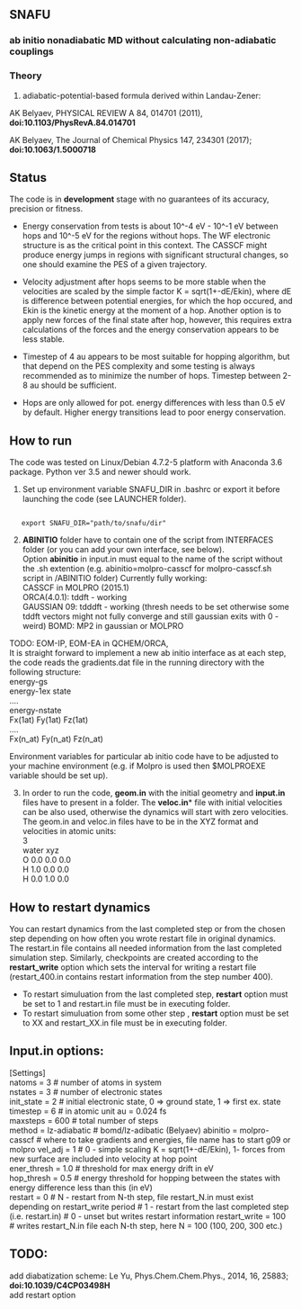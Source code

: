 ## SNAFU 

### **ab initio** nonadiabatic MD without calculating non-adiabatic couplings

### Theory

1) adiabatic-potential-based formula derived within Landau-Zener:

AK Belyaev, PHYSICAL REVIEW A 84, 014701 (2011), **doi:10.1103/PhysRevA.84.014701**

AK Belyaev, The Journal of Chemical Physics 147, 234301 (2017); **doi:10.1063/1.5000718**


## Status
The code is in **development** stage with no guarantees of its accuracy, precision or fitness. 

* Energy conservation from tests is about 10^-4 eV - 10^-1 eV between hops  and 10^-5 eV for the regions without hops. The WF electronic structure is as the critical point in this context. The CASSCF might produce energy jumps in regions with significant structural changes, so one should examine the PES of a given trajectory. 

* Velocity adjustment after hops seems to be more stable when the velocities are scaled by the simple factor K = sqrt(1+-dE/Ekin), where dE is difference between potential energies, for which the hop occured, and Ekin is the kinetic energy at the moment of a hop. Another option is to apply new forces of the final state after hop, however, this requires extra calculations of the forces and the energy conservation appears to be less stable.

* Timestep of 4 au appears to be most suitable for hopping algorithm, but that depend on the PES complexity and some testing is always recommended as to minimize the number of hops. Timestep between 2-8 au should be sufficient.

* Hops are only allowed for pot. energy differences with less than 0.5 eV by default. Higher energy transitions lead to poor energy conservation.


## How to run
The code was tested on Linux/Debian 4.7.2-5 platform with Anaconda 3.6 package.
Python ver 3.5 and newer should work.

1) Set up environment variable SNAFU_DIR in .bashrc or export it before launching the code (see LAUNCHER folder).
<code>
   export SNAFU_DIR="path/to/snafu/dir"
</code>



2) **ABINITIO** folder have to contain one of the script from INTERFACES folder (or you can add your own interface, see below).  
Option **abinitio** in input.in must equal to the name of the script without the .sh extention (e.g. abinitio=molpro-casscf for molpro-casscf.sh script in /ABINITIO folder)
Currently fully working:  
CASSCF in MOLPRO (2015.1)  
ORCA(4.0.1): tddft -  working  
GAUSSIAN 09: tdddft - working (thresh needs to be set otherwise some tddft vectors might not fully converge and still gaussian exits with 0 - weird)
BOMD:  MP2 in gaussian or MOLPRO  

TODO: EOM-IP, EOM-EA in QCHEM/ORCA,  
It is straight forward to implement a new ab initio interface as at each step, the code reads the gradients.dat file in the running directory with the following structure:  
energy-gs  
energy-1ex state  
....  
energy-nstate  
Fx(1at) Fy(1at) Fz(1at)  
....  
Fx(n_at) Fy(n_at) Fz(n_at)  

Environment variables for particular ab initio code have to be adjusted to your machine environment (e.g. if Molpro is used then $MOLPROEXE variable should be set up).


3) In order to run the code, **geom.in** with the initial geometry and **input.in** files have to present in a folder.
The **veloc.in*** file with initial velocities can be also used, otherwise the dynamics will start with zero velocities.
The geom.in and veloc.in files have to be in the XYZ format and velocities in atomic units:  
3  
water xyz  
O 0.0 0.0 0.0   
H 1.0 0.0 0.0   
H 0.0 1.0 0.0   


## How to restart dynamics

You can restart dynamics from the last completed step or from the chosen step depending on how often you wrote restart file in original dynamics.  
The restart.in file contains all needed information from the last completed simulation step. Similarly, checkpoints are created according to the **restart_write** option which sets the interval for writing a restart file (restart_400.in contains restart information from the step number 400).   
* To restart simuluation from the last completed step, **restart** option must be set to 1 and restart.in file must be in executing folder.
* To restart simuluation from some other step , **restart** option must be set to XX and restart_XX.in file must be in executing folder.

## Input.in options:

[Settings]  
natoms  = 3                # number of atoms in system  
nstates = 3                # number of electronic states  
init_state = 2             # initial electronic state, 0 => ground state, 1 => first ex. state  
timestep = 6               # in atomic unit au = 0.024 fs   
maxsteps = 600             # total number of steps  
method  = lz-adiabatic     # bomd/lz-adibatic (Belyaev)
abinitio  = molpro-casscf   # where to take gradients and energies, file name has to start  g09 or molpro
vel_adj = 1                # 0  - simple scaling K = sqrt(1+-dE/Ekin), 1- forces from new surface are included into velocity at hop point    
ener_thresh = 1.0          # threshold for max energy drift in eV     
hop_thresh = 0.5           # energy threshold for hopping between the states with energy difference less than this (in eV)    
restart = 0                # N - restart from N-th step, file restart_N.in must exist depending on restart_write period
                           # 1 - restart from the last completed step (i.e. restart.in)
                           # 0 - unset but writes restart information
restart_write = 100        # writes restart_N.in file each N-th step, here N = 100 (100, 200, 300 etc.)

## TODO:
add diabatization scheme: Le Yu, Phys.Chem.Chem.Phys., 2014, 16, 25883; **doi:10.1039/C4CP03498H**  
add restart option
